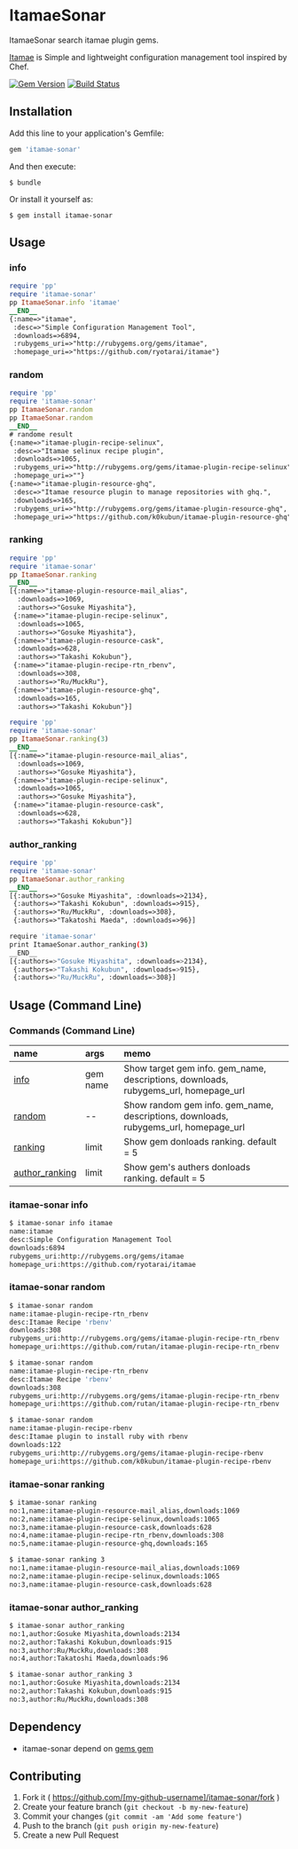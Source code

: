 # ItamaeSonar

ItamaeSonar search itamae plugin gems.

[Itamae](https://github.com/ryotarai/itamae) is Simple and lightweight configuration management tool inspired by Chef.

[![Gem Version](https://badge.fury.io/rb/itamae-sonar.svg)](http://badge.fury.io/rb/itamae-sonar)
[![Build Status](https://travis-ci.org/tbpgr/itamae-sonar.png?branch=master)](https://travis-ci.org/tbpgr/itamae-sonar)

## Installation

Add this line to your application's Gemfile:

```ruby
gem 'itamae-sonar'
```

And then execute:

    $ bundle

Or install it yourself as:

    $ gem install itamae-sonar

## Usage

### info
~~~ruby
require 'pp'
require 'itamae-sonar'
pp ItamaeSonar.info 'itamae'
__END__
{:name=>"itamae",
 :desc=>"Simple Configuration Management Tool",
 :downloads=>6894,
 :rubygems_uri=>"http://rubygems.org/gems/itamae",
 :homepage_uri=>"https://github.com/ryotarai/itamae"}
~~~

### random
~~~ruby
require 'pp'
require 'itamae-sonar'
pp ItamaeSonar.random
pp ItamaeSonar.random
__END__
# randome result
{:name=>"itamae-plugin-recipe-selinux",
 :desc=>"Itamae selinux recipe plugin",
 :downloads=>1065,
 :rubygems_uri=>"http://rubygems.org/gems/itamae-plugin-recipe-selinux",
 :homepage_uri=>""}
{:name=>"itamae-plugin-resource-ghq",
 :desc=>"Itamae resource plugin to manage repositories with ghq.",
 :downloads=>165,
 :rubygems_uri=>"http://rubygems.org/gems/itamae-plugin-resource-ghq",
 :homepage_uri=>"https://github.com/k0kubun/itamae-plugin-resource-ghq"}
~~~

### ranking
~~~ruby
require 'pp'
require 'itamae-sonar'
pp ItamaeSonar.ranking
__END__
[{:name=>"itamae-plugin-resource-mail_alias",
  :downloads=>1069,
  :authors=>"Gosuke Miyashita"},
 {:name=>"itamae-plugin-recipe-selinux",
  :downloads=>1065,
  :authors=>"Gosuke Miyashita"},
 {:name=>"itamae-plugin-resource-cask",
  :downloads=>628,
  :authors=>"Takashi Kokubun"},
 {:name=>"itamae-plugin-recipe-rtn_rbenv",
  :downloads=>308,
  :authors=>"Ru/MuckRu"},
 {:name=>"itamae-plugin-resource-ghq",
  :downloads=>165,
  :authors=>"Takashi Kokubun"}]
~~~

~~~ruby
require 'pp'
require 'itamae-sonar'
pp ItamaeSonar.ranking(3)
__END__
[{:name=>"itamae-plugin-resource-mail_alias",
  :downloads=>1069,
  :authors=>"Gosuke Miyashita"},
 {:name=>"itamae-plugin-recipe-selinux",
  :downloads=>1065,
  :authors=>"Gosuke Miyashita"},
 {:name=>"itamae-plugin-resource-cask",
  :downloads=>628,
  :authors=>"Takashi Kokubun"}]
~~~

###  author_ranking
~~~ruby
require 'pp'
require 'itamae-sonar'
pp ItamaeSonar.author_ranking
__END__
[{:authors=>"Gosuke Miyashita", :downloads=>2134},
 {:authors=>"Takashi Kokubun", :downloads=>915},
 {:authors=>"Ru/MuckRu", :downloads=>308},
 {:authors=>"Takatoshi Maeda", :downloads=>96}]
~~~

~~~bash
require 'itamae-sonar'
print ItamaeSonar.author_ranking(3)
__END__
[{:authors=>"Gosuke Miyashita", :downloads=>2134},
 {:authors=>"Takashi Kokubun", :downloads=>915},
 {:authors=>"Ru/MuckRu", :downloads=>308}]
~~~

## Usage (Command Line)
### Commands (Command Line)
|name|args|memo|
|:--|:--|:--|
|[info](#itamae-sonar-info)|gem name|Show target gem info. gem_name, descriptions, downloads, rubygems_url, homepage_url|
|[random](#itamae-sonar-random)|--|Show random gem info. gem_name, descriptions, downloads, rubygems_url, homepage_url|
|[ranking](#itamae-sonar-ranking)|limit|Show gem donloads ranking. default = 5|
|[author_ranking](#itamae-sonar-author_ranking)|limit|Show gem's authers donloads ranking. default = 5|

### itamae-sonar info
~~~bash
$ itamae-sonar info itamae
name:itamae
desc:Simple Configuration Management Tool
downloads:6894
rubygems_uri:http://rubygems.org/gems/itamae
homepage_uri:https://github.com/ryotarai/itamae
~~~

### itamae-sonar random
~~~bash
$ itamae-sonar random
name:itamae-plugin-recipe-rtn_rbenv
desc:Itamae Recipe 'rbenv'
downloads:308
rubygems_uri:http://rubygems.org/gems/itamae-plugin-recipe-rtn_rbenv
homepage_uri:https://github.com/rutan/itamae-plugin-recipe-rtn_rbenv

$ itamae-sonar random
name:itamae-plugin-recipe-rtn_rbenv
desc:Itamae Recipe 'rbenv'
downloads:308
rubygems_uri:http://rubygems.org/gems/itamae-plugin-recipe-rtn_rbenv
homepage_uri:https://github.com/rutan/itamae-plugin-recipe-rtn_rbenv

$ itamae-sonar random
name:itamae-plugin-recipe-rbenv
desc:Itamae plugin to install ruby with rbenv
downloads:122
rubygems_uri:http://rubygems.org/gems/itamae-plugin-recipe-rbenv
homepage_uri:https://github.com/k0kubun/itamae-plugin-recipe-rbenv
~~~

### itamae-sonar ranking
~~~bash
$ itamae-sonar ranking
no:1,name:itamae-plugin-resource-mail_alias,downloads:1069
no:2,name:itamae-plugin-recipe-selinux,downloads:1065
no:3,name:itamae-plugin-resource-cask,downloads:628
no:4,name:itamae-plugin-recipe-rtn_rbenv,downloads:308
no:5,name:itamae-plugin-resource-ghq,downloads:165

$ itamae-sonar ranking 3
no:1,name:itamae-plugin-resource-mail_alias,downloads:1069
no:2,name:itamae-plugin-recipe-selinux,downloads:1065
no:3,name:itamae-plugin-resource-cask,downloads:628
~~~

### itamae-sonar author_ranking
~~~bash
$ itamae-sonar author_ranking
no:1,author:Gosuke Miyashita,downloads:2134
no:2,author:Takashi Kokubun,downloads:915
no:3,author:Ru/MuckRu,downloads:308
no:4,author:Takatoshi Maeda,downloads:96

$ itamae-sonar author_ranking 3
no:1,author:Gosuke Miyashita,downloads:2134
no:2,author:Takashi Kokubun,downloads:915
no:3,author:Ru/MuckRu,downloads:308
~~~

## Dependency
* itamae-sonar depend on [gems gem](https://github.com/rubygems/gems)

## Contributing

1. Fork it ( https://github.com/[my-github-username]/itamae-sonar/fork )
2. Create your feature branch (`git checkout -b my-new-feature`)
3. Commit your changes (`git commit -am 'Add some feature'`)
4. Push to the branch (`git push origin my-new-feature`)
5. Create a new Pull Request

